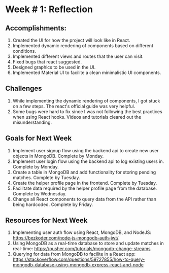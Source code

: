 # Week # 1: Reflection

## Accomplishments:

1. Created the UI for how the project will look like in React.
2. Implemented dynamic rendering of components based on different conditions.
3. Implemented different views and routes that the user can visit.
4. Fixed bugs that react suggested.
5. Designed graphics to be used in the UI.
6. Implemented Material UI to facilite a clean minimalistic UI components.

## Challenges

1. While implementing the dynamic rendering of components, I got stuck on a few steps. The react's official guide was very helpful.
2. Some bugs were hard to fix since I was not following the best practices when using React hooks. Videos and tutorials cleared out the misunderstanding.

## Goals for Next Week

1. Implement user signup flow using the backend api to create new user objects in MongoDB. Complete by Monday.
2. Implement user login flow using the backend api to log existing users in. Complete by Monday.
3. Create a table in MongoDB and add functionality for storing pending matches. Complete by Tuesday.
4. Create the helper profile page in the frontend. Complete by Tuesday.
5. Facilitate data required by the helper profile page from the database. Complete by Wednesday.
6. Change all React components to query data from the API rather than being hardcoded. Complete by Friday.

## Resources for Next Week

1. Implementing user auth flow using React, MongoDB, and NodeJS: https://bezkoder.com/node-js-mongodb-auth-jwt/
2. Using MongoDB as a real-time database to store and update matches in real-time: https://pusher.com/tutorials/mongodb-change-streams
3. Querying for data from MongoDB to facilite in a React app: https://stackoverflow.com/questions/59727855/how-to-query-mongodb-database-using-mongodb-express-react-and-node
